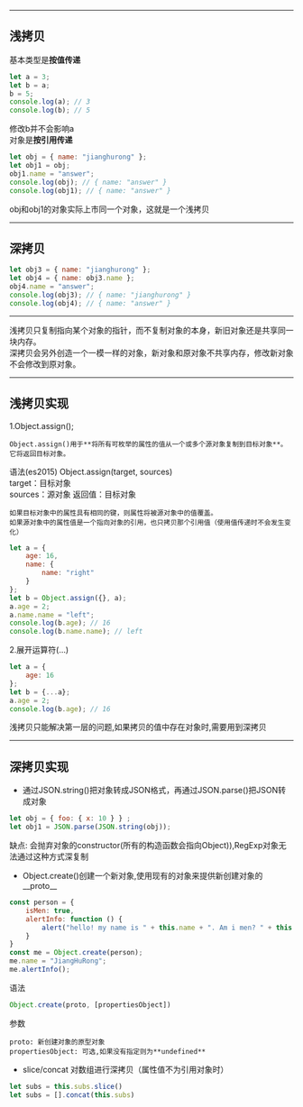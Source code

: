 
---
## 浅拷贝
基本类型是**按值传递**
```js
let a = 3;
let b = a;
b = 5;
console.log(a); // 3
console.log(b); // 5
```
修改b并不会影响a  
对象是**按引用传递**
```js
let obj = { name: "jianghurong" };
let obj1 = obj;
obj1.name = "answer";
console.log(obj); // { name: "answer" }
console.log(obj1); // { name: "answer" }
```
obj和obj1的对象实际上市同一个对象，这就是一个浅拷贝

---
## 深拷贝
```js
let obj3 = { name: "jianghurong" };
let obj4 = { name: obj3.name };
obj4.name = "answer";
console.log(obj3); // { name: "jianghurong" }
console.log(obj4); // { name: "answer" }
```

---
浅拷贝只复制指向某个对象的指针，而不复制对象的本身，新旧对象还是共享同一块内存。  
深拷贝会另外创造一个一模一样的对象，新对象和原对象不共享内存，修改新对象不会修改到原对象。

---
## 浅拷贝实现
1.Object.assign();  
```
Object.assign()用于**将所有可枚举的属性的值从一个或多个源对象复制到目标对象**。它将返回目标对象。
```
语法(es2015)
Object.assign(target, sources)  
target：目标对象  
sources：源对象
返回值：目标对象
```
如果目标对象中的属性具有相同的键，则属性将被源对象中的值覆盖。
如果源对象中的属性值是一个指向对象的引用，也只拷贝那个引用值（使用值传递时不会发生变化）
```
```js
let a = {
    age: 16,
    name: {
        name: "right"
    }
};
let b = Object.assign({}, a); 
a.age = 2;
a.name.name = "left";
console.log(b.age); // 16
console.log(b.name.name); // left
```
2.展开运算符(...)
```js
let a = {
    age: 16
};
let b = {...a};
a.age = 2;
console.log(b.age); // 16
```
浅拷贝只能解决第一层的问题,如果拷贝的值中存在对象时,需要用到深拷贝


---
## 深拷贝实现
- 通过JSON.string()把对象转成JSON格式，再通过JSON.parse()把JSON转成对象  
```js
let obj = { foo: { x: 10 } } ;
let obj1 = JSON.parse(JSON.string(obj));
```   
缺点: 会抛弃对象的constructor(所有的构造函数会指向Object)),RegExp对象无法通过这种方式深复制
- Object.create()创建一个新对象,使用现有的对象来提供新创建对象的__proto__
```js
const person = {
    isMen: true,
    alertInfo: function () {
        alert("hello! my name is " + this.name + ". Am i men? " + this.isMen);
    }
}
const me = Object.create(person);
me.name = "JiangHuRong";
me.alertInfo();
```
语法
```js
Object.create(proto, [propertiesObject])
```
参数
```
proto: 新创建对象的原型对象
propertiesObject: 可选,如果没有指定则为**undefined**
```

- slice/concat 对数组进行深拷贝（属性值不为引用对象时）
```js
let subs = this.subs.slice()
let subs = [].concat(this.subs)
```